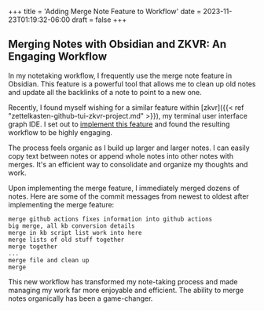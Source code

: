 +++
title = 'Adding Merge Note Feature to Workflow'
date = 2023-11-23T01:19:32-06:00
draft = false
+++

## Merging Notes with Obsidian and ZKVR: An Engaging Workflow 

In my notetaking workflow, I frequently use the merge note feature in Obsidian. This feature is a powerful tool that allows me to clean up old notes and update all the backlinks of a note to point to a new one. 

Recently, I found myself wishing for a similar feature within [zkvr]({{< ref "zettelkasten-github-tui-zkvr-project.md" >}}), my terminal user interface graph IDE. I set out to [implement this feature](https://github.com/nicholas-long/environment/blob/main/zet/20231121064457/README.md) and found the resulting workflow to be highly engaging.

The process feels organic as I build up larger and larger notes. I can easily copy text between notes or append whole notes into other notes with merges. It's an efficient way to consolidate and organize my thoughts and work. 

Upon implementing the merge feature, I immediately merged dozens of notes. Here are some of the commit messages from newest to oldest after implementing the merge feature:

```
merge github actions fixes information into github actions
big merge, all kb conversion details
merge in kb script list work into here
merge lists of old stuff together
merge together
...
merge file and clean up
merge
```

This new workflow has transformed my note-taking process and made managing my work far more enjoyable and efficient. The ability to merge notes organically has been a game-changer.
